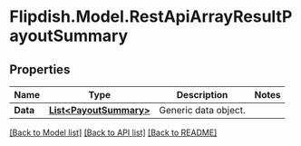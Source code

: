 # Flipdish.Model.RestApiArrayResultPayoutSummary
## Properties

Name | Type | Description | Notes
------------ | ------------- | ------------- | -------------
**Data** | [**List&lt;PayoutSummary&gt;**](PayoutSummary.md) | Generic data object. | 

[[Back to Model list]](../README.md#documentation-for-models) [[Back to API list]](../README.md#documentation-for-api-endpoints) [[Back to README]](../README.md)

